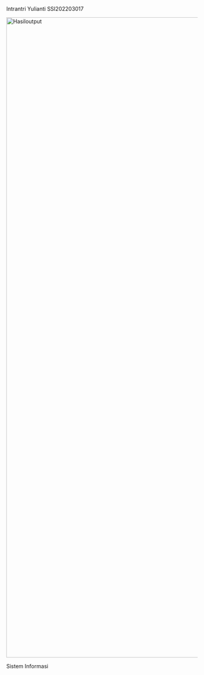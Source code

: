 


Intrantri Yulianti
SSI202203017


<img width="1680" alt="Hasiloutput" src="https://github.com/user-attachments/assets/abd96ab0-d70e-45e9-9f56-7a17809c5ba5">



Sistem Informasi

